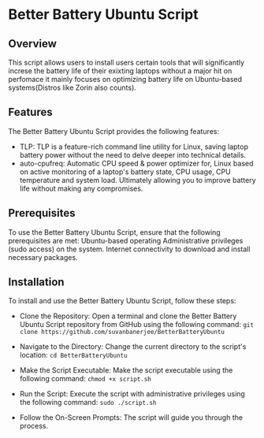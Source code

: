 # Better Battery Ubuntu Script
## Overview
This script allows users to install users certain tools that will significantly increse the battery life of their exixting laptops without a major hit on perfomace it mainly focuses on optimizing battery life on Ubuntu-based systems(Distros like Zorin also counts). 
## Features
The Better Battery Ubuntu Script provides the following features:
- TLP: TLP is a feature-rich command line utility for Linux, saving laptop battery power without the need to delve deeper into technical details.
- auto-cpufreq: Automatic CPU speed & power optimizer for, Linux based on active monitoring of a laptop's battery state, CPU usage, CPU temperature and system load. Ultimately allowing you to improve battery life without making any compromises.
## Prerequisites
To use the Better Battery Ubuntu Script, ensure that the following prerequisites are met:
Ubuntu-based operating 
Administrative privileges (sudo access) on the system.
Internet connectivity to download and install necessary packages.
## Installation
To install and use the Better Battery Ubuntu Script, follow these steps:
- Clone the Repository: Open a terminal and clone the Better Battery Ubuntu Script repository from GitHub using the following command:
``` git clone https://github.com/suvanbanerjee/BetterBatteryUbuntu ```

- Navigate to the Directory: Change the current directory to the script's location:
``` cd BetterBatteryUbuntu ```

- Make the Script Executable: Make the script executable using the following command:
``` chmod +x script.sh ```

- Run the Script: Execute the script with administrative privileges using the following command:
``` sudo ./script.sh ```

- Follow the On-Screen Prompts: The script will guide you through the process.
